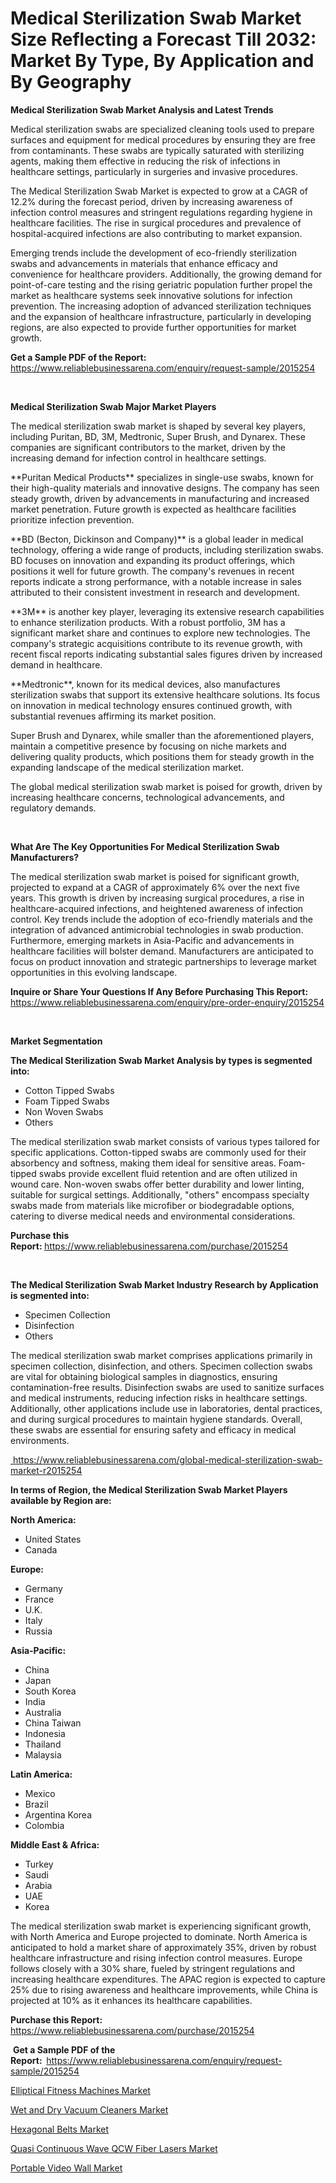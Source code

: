 <p><h1>Medical Sterilization Swab Market Size Reflecting a Forecast Till 2032: Market By Type, By Application and By Geography</h1></p><p><strong>Medical Sterilization Swab Market Analysis and Latest Trends</strong></p>
<p><p>Medical sterilization swabs are specialized cleaning tools used to prepare surfaces and equipment for medical procedures by ensuring they are free from contaminants. These swabs are typically saturated with sterilizing agents, making them effective in reducing the risk of infections in healthcare settings, particularly in surgeries and invasive procedures. </p><p>The Medical Sterilization Swab Market is expected to grow at a CAGR of 12.2% during the forecast period, driven by increasing awareness of infection control measures and stringent regulations regarding hygiene in healthcare facilities. The rise in surgical procedures and prevalence of hospital-acquired infections are also contributing to market expansion. </p><p>Emerging trends include the development of eco-friendly sterilization swabs and advancements in materials that enhance efficacy and convenience for healthcare providers. Additionally, the growing demand for point-of-care testing and the rising geriatric population further propel the market as healthcare systems seek innovative solutions for infection prevention. The increasing adoption of advanced sterilization techniques and the expansion of healthcare infrastructure, particularly in developing regions, are also expected to provide further opportunities for market growth.</p></p>
<p><strong>Get a Sample PDF of the Report:&nbsp;</strong> <a href="https://www.reliablebusinessarena.com/enquiry/request-sample/2015254?utm_campaign=2217&utm_medium=2&utm_source=Github&utm_content=ia&utm_term=29032025&utm_id=medical-sterilization-swab">https://www.reliablebusinessarena.com/enquiry/request-sample/2015254</a></p>
<p>&nbsp;</p>
<p><strong>Medical Sterilization Swab Major Market Players</strong></p>
<p><p>The medical sterilization swab market is shaped by several key players, including Puritan, BD, 3M, Medtronic, Super Brush, and Dynarex. These companies are significant contributors to the market, driven by the increasing demand for infection control in healthcare settings.</p><p>**Puritan Medical Products** specializes in single-use swabs, known for their high-quality materials and innovative designs. The company has seen steady growth, driven by advancements in manufacturing and increased market penetration. Future growth is expected as healthcare facilities prioritize infection prevention.</p><p>**BD (Becton, Dickinson and Company)** is a global leader in medical technology, offering a wide range of products, including sterilization swabs. BD focuses on innovation and expanding its product offerings, which positions it well for future growth. The company's revenues in recent reports indicate a strong performance, with a notable increase in sales attributed to their consistent investment in research and development.</p><p>**3M** is another key player, leveraging its extensive research capabilities to enhance sterilization products. With a robust portfolio, 3M has a significant market share and continues to explore new technologies. The company's strategic acquisitions contribute to its revenue growth, with recent fiscal reports indicating substantial sales figures driven by increased demand in healthcare.</p><p>**Medtronic**, known for its medical devices, also manufactures sterilization swabs that support its extensive healthcare solutions. Its focus on innovation in medical technology ensures continued growth, with substantial revenues affirming its market position.</p><p>Super Brush and Dynarex, while smaller than the aforementioned players, maintain a competitive presence by focusing on niche markets and delivering quality products, which positions them for steady growth in the expanding landscape of the medical sterilization market. </p><p>The global medical sterilization swab market is poised for growth, driven by increasing healthcare concerns, technological advancements, and regulatory demands.</p></p>
<p>&nbsp;</p>
<p><strong>What Are The Key Opportunities For Medical Sterilization Swab Manufacturers?</strong></p>
<p><p>The medical sterilization swab market is poised for significant growth, projected to expand at a CAGR of approximately 6% over the next five years. This growth is driven by increasing surgical procedures, a rise in healthcare-acquired infections, and heightened awareness of infection control. Key trends include the adoption of eco-friendly materials and the integration of advanced antimicrobial technologies in swab production. Furthermore, emerging markets in Asia-Pacific and advancements in healthcare facilities will bolster demand. Manufacturers are anticipated to focus on product innovation and strategic partnerships to leverage market opportunities in this evolving landscape.</p></p>
<p><strong>Inquire or Share Your Questions If Any Before Purchasing This Report:</strong> <a href="https://www.reliablebusinessarena.com/enquiry/pre-order-enquiry/2015254?utm_campaign=2217&utm_medium=2&utm_source=Github&utm_content=ia&utm_term=29032025&utm_id=medical-sterilization-swab">https://www.reliablebusinessarena.com/enquiry/pre-order-enquiry/2015254</a></p>
<p>&nbsp;</p>
<p><strong>Market Segmentation</strong></p>
<p><strong>The Medical Sterilization Swab Market Analysis by types is segmented into:</strong></p>
<p><ul><li>Cotton Tipped Swabs</li><li>Foam Tipped Swabs</li><li>Non Woven Swabs</li><li>Others</li></ul></p>
<p><p>The medical sterilization swab market consists of various types tailored for specific applications. Cotton-tipped swabs are commonly used for their absorbency and softness, making them ideal for sensitive areas. Foam-tipped swabs provide excellent fluid retention and are often utilized in wound care. Non-woven swabs offer better durability and lower linting, suitable for surgical settings. Additionally, "others" encompass specialty swabs made from materials like microfiber or biodegradable options, catering to diverse medical needs and environmental considerations.</p></p>
<p><strong>Purchase this Report:&nbsp;</strong><a href="https://www.reliablebusinessarena.com/purchase/2015254?utm_campaign=2217&utm_medium=2&utm_source=Github&utm_content=ia&utm_term=29032025&utm_id=medical-sterilization-swab">https://www.reliablebusinessarena.com/purchase/2015254</a></p>
<p>&nbsp;</p>
<p><strong>The Medical Sterilization Swab Market Industry Research by Application is segmented into:</strong></p>
<p><ul><li>Specimen Collection</li><li>Disinfection</li><li>Others</li></ul></p>
<p><p>The medical sterilization swab market comprises applications primarily in specimen collection, disinfection, and others. Specimen collection swabs are vital for obtaining biological samples in diagnostics, ensuring contamination-free results. Disinfection swabs are used to sanitize surfaces and medical instruments, reducing infection risks in healthcare settings. Additionally, other applications include use in laboratories, dental practices, and during surgical procedures to maintain hygiene standards. Overall, these swabs are essential for ensuring safety and efficacy in medical environments.</p></p>
<p><a href="https://www.reliablebusinessarena.com/global-medical-sterilization-swab-market-r2015254?utm_campaign=2217&utm_medium=2&utm_source=Github&utm_content=ia&utm_term=29032025&utm_id=medical-sterilization-swab">&nbsp;https://www.reliablebusinessarena.com/global-medical-sterilization-swab-market-r2015254</a></p>
<p><strong>In terms of Region, the Medical Sterilization Swab Market Players available by Region are:</strong></p>
<p>
    <p> <strong> North America: </strong>
        <ul>
            <li>United States</li>
            <li>Canada</li>
        </ul>
        </p> 
    <p> <strong> Europe: </strong>
        <ul>
            <li>Germany</li>
            <li>France</li>
            <li>U.K.</li>
            <li>Italy</li>
            <li>Russia</li>
        </ul>
        </p> 
    <p> <strong> Asia-Pacific: </strong>
        <ul>
            <li>China</li>
            <li>Japan</li>
            <li>South Korea</li>
            <li>India</li>
            <li>Australia</li>
            <li>China Taiwan</li>
            <li>Indonesia</li>
            <li>Thailand</li>
            <li>Malaysia</li>
        </ul>
        </p> 
    <p> <strong> Latin America: </strong>
        <ul>
            <li>Mexico</li>
            <li>Brazil</li>
            <li>Argentina Korea</li>
            <li>Colombia</li>
        </ul>
        </p> 
    <p> <strong> Middle East & Africa: </strong>
        <ul>
            <li>Turkey</li>
            <li>Saudi</li>
            <li>Arabia</li>
            <li>UAE</li>
            <li>Korea</li>
        </ul>
    </p>
    </p>
<p><p>The medical sterilization swab market is experiencing significant growth, with North America and Europe projected to dominate. North America is anticipated to hold a market share of approximately 35%, driven by robust healthcare infrastructure and rising infection control measures. Europe follows closely with a 30% share, fueled by stringent regulations and increasing healthcare expenditures. The APAC region is expected to capture 25% due to rising awareness and healthcare improvements, while China is projected at 10% as it enhances its healthcare capabilities.</p></p>
<p><strong>Purchase this Report: </strong><a href="https://www.reliablebusinessarena.com/purchase/2015254?utm_campaign=2217&utm_medium=2&utm_source=Github&utm_content=ia&utm_term=29032025&utm_id=medical-sterilization-swab">https://www.reliablebusinessarena.com/purchase/2015254</a></p>
<p>&nbsp;<strong>Get a Sample PDF of the Report:&nbsp;&nbsp;</strong><a href="https://www.reliablebusinessarena.com/enquiry/request-sample/2015254?utm_campaign=2217&utm_medium=2&utm_source=Github&utm_content=ia&utm_term=29032025&utm_id=medical-sterilization-swab">https://www.reliablebusinessarena.com/enquiry/request-sample/2015254</a></p>
<p><strong></strong></p>
<p><p><a href="https://www.linkedin.com/pulse/elliptical-fitness-machines-market-size-estimated-grow-cagr-wf8je?utm_campaign=2217&utm_medium=2&utm_source=Github&utm_content=ia&utm_term=29032025&utm_id=medical-sterilization-swab">Elliptical Fitness Machines Market</a></p><p><a href="https://www.linkedin.com/pulse/key-trends-growth-drivers-wet-dry-vacuum-cleaners-market-striking-7lhae?utm_campaign=2217&utm_medium=2&utm_source=Github&utm_content=ia&utm_term=29032025&utm_id=medical-sterilization-swab">Wet and Dry Vacuum Cleaners Market</a></p><p><a href="https://www.linkedin.com/pulse/exploring-hexagonal-belts-market-dynamics-revenue-analysis-growth-m35ye?utm_campaign=2217&utm_medium=2&utm_source=Github&utm_content=ia&utm_term=29032025&utm_id=medical-sterilization-swab">Hexagonal Belts Market</a></p><p><a href="https://github.com/miehldobin1w/Market-Research-Report-List-1/blob/main/quasi-continuous-wave-qcw-fiber-lasers-market.md?utm_campaign=2217&utm_medium=2&utm_source=Github&utm_content=ia&utm_term=29032025&utm_id=medical-sterilization-swab">Quasi Continuous Wave QCW Fiber Lasers Market</a></p><p><a href="https://github.com/delcirodda4f/Market-Research-Report-List-1/blob/main/portable-video-wall-market.md?utm_campaign=2217&utm_medium=2&utm_source=Github&utm_content=ia&utm_term=29032025&utm_id=medical-sterilization-swab">Portable Video Wall Market</a></p></p>